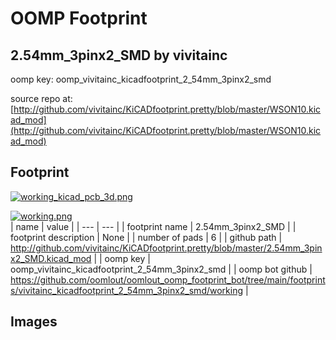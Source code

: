 # OOMP Footprint  
## 2.54mm_3pinx2_SMD  by vivitainc  
  
oomp key: oomp_vivitainc_kicadfootprint_2_54mm_3pinx2_smd  
  
source repo at: [http://github.com/vivitainc/KiCADfootprint.pretty/blob/master/WSON10.kicad_mod](http://github.com/vivitainc/KiCADfootprint.pretty/blob/master/WSON10.kicad_mod)  
## Footprint  
  
[![working_kicad_pcb_3d.png](working_kicad_pcb_3d_600.png)](working_kicad_pcb_3d.png)  
  
[![working.png](working_600.png)](working.png)  
| name | value | 
| --- | --- | 
| footprint name | 2.54mm_3pinx2_SMD | 
| footprint description | None | 
| number of pads | 6 | 
| github path | http://github.com/vivitainc/KiCADfootprint.pretty/blob/master/2.54mm_3pinx2_SMD.kicad_mod | 
| oomp key | oomp_vivitainc_kicadfootprint_2_54mm_3pinx2_smd | 
| oomp bot github | https://github.com/oomlout/oomlout_oomp_footprint_bot/tree/main/footprints/vivitainc_kicadfootprint_2_54mm_3pinx2_smd/working | 
## Images  
